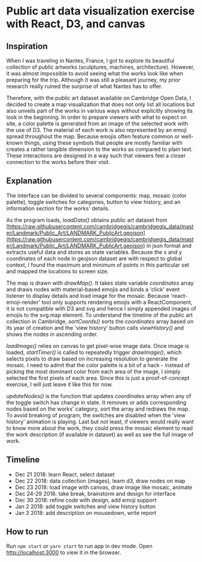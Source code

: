 # Public art data visualization exercise with React, D3, and canvas

## Inspiration
When I was traveling in Nantes, France, I got to explore its beautiful collection of public artworks (sculptures, machines, architecture). However, it was almost impossible to avoid seeing what the works look like when preparing for the trip. Although it was still a pleasant journey, my prior research really ruined the surprise of what Nantes has to offer.

Therefore, with the public art dataset available on Cambridge Open Data, I decided to create a map visualization that does not only list all locations but also unveils part of the works in various ways without explicitly showing its look in the beginning. In order to prepare viewers with what to expect on site, a color palette is generated from an image of the selected work with the use of D3. The material of each work is also represented by an emoji spread throughout the map. Because emojis often feature common or well-known things, using these symbols that people are mostly familiar with creates a rather tangible dimension to the works as compared to plain text. These interactions are designed in a way such that viewers feel a closer connection to the works before their visit.

## Explanation
The interface can be divided to several components: map, mosaic (color palette), toggle switches for categories, button to view history, and an information section for the works' details. 

As the program loads, *loadData()* obtains public art dataset from [https://raw.githubusercontent.com/cambridgegis/cambridgegis_data/master/Landmark/Public_Art/LANDMARK_PublicArt.geojson](https://raw.githubusercontent.com/cambridgegis/cambridgegis_data/master/Landmark/Public_Art/LANDMARK_PublicArt.geojson) in json format and extracts useful data and stores as state variables. Because the x and y coordinates of each node in geojson dataset are with respect to global context, I found the maximum and minimum of points in this particular set and mapped the locations to screen size.

The map is drawn with *drawMap()*. It takes state variable *coordinates* array and draws nodes with material-based emojis and binds a 'click' event listener to display details and load image for the mosaic. Because 'react-emoji-render' tool only supports rendering emojis with a ReactComponent, it is not compatible with D3 and svg and hence I simply appended images of emojis to the svg.map element. To understand the timeline of the public art collection in Cambridge, *sortCoords()* sorts the *coordinates* array based on its year of creation and the 'view history' button calls *viewHistory()* and shows the nodes in ascending order.

*loadImage()* relies on canvas to get pixel-wise image data. Once image is loaded, *startTimer()* is called to repeatedly trigger *drawImage()*, which selects pixels to draw based on increasing resolution to generate the mosaic. I need to admit that the color palette is a bit of a hack - instead of picking the most dominant color from each area of the image, I simply selected the first pixels of each area. Since this is just a proof-of-concept exercise, I will just leave it like this for now.

*updateNodes()* is the function that updates *coordinates* array when any of the toggle switch has change in state. It removes or adds corresponding nodes based on the works' category, sort the array and redraws the map. To avoid breaking of program, the switches are disabled when the 'view history' animation is playing. Last but not least, if viewers would really want to know more about the work, they could press the mosaic element to read the work description (if available in dataset) as well as see the full image of work.

## Timeline
- Dec 21 2018: learn React, select dataset
- Dec 22 2018: data collection (images), learn d3, draw nodes on map
- Dec 23 2018: load image with canvas, draw image like mosaic, animate
- Dec 24-29 2018: take break, brainstorm and design for interface
- Dec 30 2018: refine code with design, add emoji support
- Jan 2 2018: add toggle switches and view history button
- Jan 3 2018: add description on mousedown, write report


## How to run
Run `npm start` or `yarn start` to run app in dev mode. Open [http://localhost:3000](http://localhost:3000) to view it in the browser.


